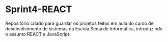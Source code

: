 # Sprint4-REACT
Repositório criado para guardar os projetos feitos em aula do curso de desenvolvimento de sistemas da Escola Senai de Informática, introduzindo o assunto REACT e JavaScript.

